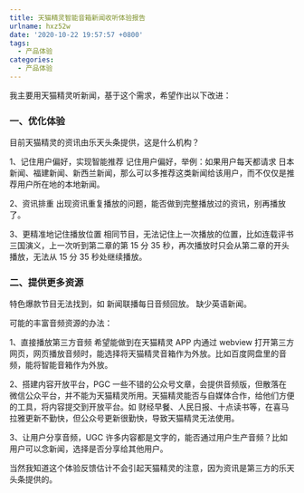 ```yaml
---
title: 天猫精灵智能音箱新闻收听体验报告
urlname: hxz52w
date: '2020-10-22 19:57:57 +0800'
tags:
  - 产品体验
categories:
  - 产品体验
---
```


我主要用天猫精灵听新闻，基于这个需求，希望作出以下改进：

### 一、优化体验

目前天猫精灵的资讯由乐天头条提供，这是什么机构？

1、记住用户偏好，实现智能推荐
记住用户偏好，举例：如果用户每天都请求 日本新闻、福建新闻、新西兰新闻，那么可以多推荐这类新闻给该用户，而不仅仅是推荐用户所在地的本地新闻。

2、资讯排重
出现资讯重复播放的问题，能否做到完整播放过的资讯，别再播放了。

3、更精准地记住播放位置
相同节目，无法记住上一次播放的位置，比如连载评书三国演义，上一次听到第二章的第 15 分 35 秒，再次播放时只会从第二章的开头播放，无法从 15 分 35 秒处继续播放。

### 二、提供更多资源

特色爆款节目无法找到，如 新闻联播每日音频回放。
缺少英语新闻。

可能的丰富音频资源的办法：

1、直接播放第三方音频
希望能做到在天猫精灵 APP 内通过 webview 打开第三方网页，网页播放音频时，能选择将天猫精灵音箱作为外放。比如百度网盘里的音频，能将智能音箱作为外放。

2、搭建内容开放平台，PGC
一些不错的公众号文章，会提供音频版，但散落在微信公众平台，并不能为天猫精灵所用。天猫精灵能否与自媒体合作，给他们方便的工具，将内容提交到开放平台。如 财经早餐、人民日报、十点读书等，在喜马拉雅更新不勤快，但公众号更新很勤快，导致天猫精灵无法使用。

3、让用户分享音频，UGC
许多内容都是文字的，能否通过用户生产音频？比如用户可以念新闻，选择是否分享给其他用户。

当然我知道这个体验反馈估计不会引起天猫精灵的注意，因为资讯是第三方的乐天头条提供的。

